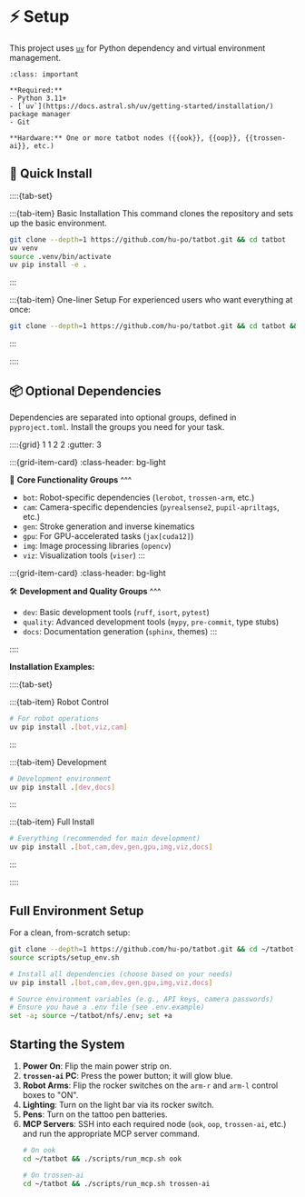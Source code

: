 # ⚡ Setup

This project uses [`uv`](https://docs.astral.sh/uv/getting-started/installation/) for Python dependency and virtual environment management.

```{admonition} Prerequisites
:class: important

**Required:**
- Python 3.11+
- [`uv`](https://docs.astral.sh/uv/getting-started/installation/) package manager
- Git

**Hardware:** One or more tatbot nodes ({{ook}}, {{oop}}, {{trossen-ai}}, etc.)
```

## 🚀 Quick Install

::::{tab-set}

:::{tab-item} Basic Installation
This command clones the repository and sets up the basic environment.

```bash
git clone --depth=1 https://github.com/hu-po/tatbot.git && cd tatbot
uv venv
source .venv/bin/activate
uv pip install -e .
```
:::

:::{tab-item} One-liner Setup
For experienced users who want everything at once:

```bash
git clone --depth=1 https://github.com/hu-po/tatbot.git && cd tatbot && source scripts/setup_env.sh
```
:::

::::

## 📦 Optional Dependencies

Dependencies are separated into optional groups, defined in `pyproject.toml`. Install the groups you need for your task.

::::{grid} 1 1 2 2
:gutter: 3

:::{grid-item-card}
:class-header: bg-light

🤖 **Core Functionality Groups**
^^^
- `bot`: Robot-specific dependencies (`lerobot`, `trossen-arm`, etc.)
- `cam`: Camera-specific dependencies (`pyrealsense2`, `pupil-apriltags`, etc.)  
- `gen`: Stroke generation and inverse kinematics
- `gpu`: For GPU-accelerated tasks (`jax[cuda12]`)
- `img`: Image processing libraries (`opencv`)
- `viz`: Visualization tools (`viser`)
:::

:::{grid-item-card}
:class-header: bg-light

🛠️ **Development and Quality Groups**
^^^
- `dev`: Basic development tools (`ruff`, `isort`, `pytest`)
- `quality`: Advanced development tools (`mypy`, `pre-commit`, type stubs)
- `docs`: Documentation generation (`sphinx`, themes)
:::

::::

**Installation Examples:**

::::{tab-set}

:::{tab-item} Robot Control
```bash
# For robot operations
uv pip install .[bot,viz,cam]
```
:::

:::{tab-item} Development
```bash
# Development environment
uv pip install .[dev,docs]
```
:::

:::{tab-item} Full Install
```bash
# Everything (recommended for main development)
uv pip install .[bot,cam,dev,gen,gpu,img,viz,docs]
```
:::

::::

## Full Environment Setup
For a clean, from-scratch setup:
```bash
git clone --depth=1 https://github.com/hu-po/tatbot.git && cd ~/tatbot
source scripts/setup_env.sh

# Install all dependencies (choose based on your needs)
uv pip install .[bot,cam,dev,gen,gpu,img,viz,docs]

# Source environment variables (e.g., API keys, camera passwords)
# Ensure you have a .env file (see .env.example)
set -a; source ~/tatbot/nfs/.env; set +a
```

## Starting the System
1. **Power On**: Flip the main power strip on.
2. **`trossen-ai` PC**: Press the power button; it will glow blue.
3. **Robot Arms**: Flip the rocker switches on the `arm-r` and `arm-l` control boxes to "ON".
4. **Lighting**: Turn on the light bar via its rocker switch.
5. **Pens**: Turn on the tattoo pen batteries.
6. **MCP Servers**: SSH into each required node (`ook`, `oop`, `trossen-ai`, etc.) and run the appropriate MCP server command.
   ```bash
   # On ook
   cd ~/tatbot && ./scripts/run_mcp.sh ook

   # On trossen-ai
   cd ~/tatbot && ./scripts/run_mcp.sh trossen-ai
   ```

